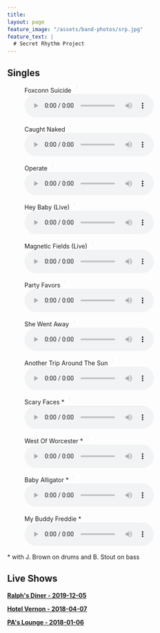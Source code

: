 ```yaml
---
title: 
layout: page
feature_image: "/assets/band-photos/srp.jpg"
feature_text: |
  # Secret Rhythm Project
---
```


## Singles

<figure><figcaption>Foxconn Suicide <a href="/assets/music/SRP_Singles_Foxconn-Suicide.mp3" download  class="dl"><img src="/assets/download.png" width="16"></a></figcaption><audio controls src="/assets/music/SRP_Singles_Foxconn-Suicide.mp3"></audio></figure>

<figure><figcaption>Caught Naked <a href="/assets/music/SRP_Singles_Caught-Naked.mp3" download  class="dl"><img src="/assets/download.png" width="16"></a></figcaption><audio controls src="/assets/music/SRP_Singles_Caught-Naked.mp3"></audio></figure>

<figure><figcaption>Operate <a href="/assets/music/SRP_Singles_Operate.mp3" download  class="dl"><img src="/assets/download.png" width="16"></a></figcaption><audio controls src="/assets/music/SRP_Singles_Operate.mp3"></audio></figure>

<figure><figcaption>Hey Baby (Live) <a href="/assets/music/SRP_Singles_Hey-Baby.mp3" download  class="dl"><img src="/assets/download.png" width="16"></a></figcaption><audio controls src="/assets/music/SRP_Singles_Hey-Baby.mp3"></audio></figure>

<figure><figcaption>Magnetic Fields (Live) <a href="/assets/music/SRP_Singles_Magnetic-Fields.mp3" download  class="dl"><img src="/assets/download.png" width="16"></a></figcaption><audio controls src="/assets/music/SRP_Singles_Magnetic-Fields.mp3"></audio></figure>

<figure><figcaption>Party Favors <a href="/assets/music/SRP_Singles_Party-Favors.mp3" download  class="dl"><img src="/assets/download.png" width="16"></a></figcaption><audio controls src="/assets/music/SRP_Singles_Party-Favors.mp3"></audio></figure>

<figure><figcaption>She Went Away <a href="/assets/music/SRP_Singles_She-Went-Away.mp3" download  class="dl"><img src="/assets/download.png" width="16"></a></figcaption><audio controls src="/assets/music/SRP_Singles_She-Went-Away.mp3"></audio></figure>

<figure><figcaption>Another Trip Around The Sun <a href="/assets/music/SRP_Singles_Another-Trip-Around-The-Sun.mp3" download  class="dl"><img src="/assets/download.png" width="16"></a></figcaption><audio controls src="/assets/music/SRP_Singles_Another-Trip-Around-The-Sun.mp3"></audio></figure>

<figure><figcaption>Scary Faces * <a href="/assets/music/SRP_Singles_Scary-Faces.mp3" download  class="dl"><img src="/assets/download.png" width="16"></a></figcaption><audio controls src="/assets/music/SRP_Singles_Scary-Faces.mp3"></audio></figure>

<figure><figcaption>West Of Worcester * <a href="/assets/music/SRP_Singles_West-Of-Worcester.mp3" download  class="dl"><img src="/assets/download.png" width="16"></a></figcaption><audio controls src="/assets/music/SRP_Singles_West-Of-Worcester.mp3"></audio></figure>

<figure><figcaption>Baby Alligator * <a href="/assets/music/SRP_Singles_Baby-Alligator.mp3" download  class="dl"><img src="/assets/download.png" width="16"></a></figcaption><audio controls src="/assets/music/SRP_Singles_Baby-Alligator.mp3"></audio></figure>

<figure><figcaption>My Buddy Freddie * <a href="/assets/music/SRP_Singles_My-Buddy-Freddie.mp3" download  class="dl"><img src="/assets/download.png" width="16"></a></figcaption><audio controls src="/assets/music/SRP_Singles_My-Buddy-Freddie.mp3"></audio></figure>

\* with J. Brown on drums and B. Stout on bass

## Live Shows

**[Ralph's Diner - 2019-12-05](/shows/2019-12-05-ralphs/)**

**[Hotel Vernon - 2018-04-07](/shows/2018-04-07-hotel-vernon/)**

**[PA's Lounge - 2018-01-06](/shows/2018-01-06-pas-lounge/)**
